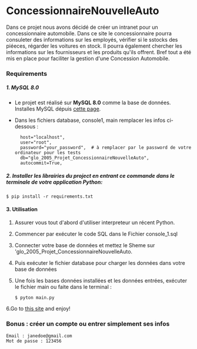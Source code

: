 # ConcessionnaireNouvelleAuto

Dans ce projet nous avons décidé de créer un intranet pour un concessionnaire automobile. Dans ce site le concessionnaire 
pourra consuleter des informations sur les employés, vérifier si le sstocks des piéeces, régarder les voitures en stock. 
Il pourra également chercher les informations sur les fournisseurs et les produits qu'ils offrent. Bref tout a été mis en place pour 
faciliter la gestion d'une Concession Automobile. 

### Requirements

##### 1. MySQL 8.0

- Le projet est réalisé sur **MySQL 8.0** comme la base de données. Installes MySQL dépuis [cette page](https://dev.mysql.com/downloads/installer/).

- Dans les fichiers database, console1, main remplacer les infos ci-dessous :

  ```
    host="localhost",
    user="root",
    password="your_password",  # à remplacer par le password de votre ordinateur pour les tests
    db="glo_2005_Projet_ConcessionnaireNouvelleAuto",
    autocommit=True,

  ```

##### 2. Installer les librairies du project en entrant ce commande dans le terminale de votre application Python:

```
$ pip install -r requirements.txt
```

#### 3. Utilisation

1. Assurer vous tout d'abord d'utiliser interpreteur un récent Python.
2. Commencer par exécuter le code SQL dans le Fichier console_1.sql
3. Connecter votre base de données et mettez le Sheme sur 'glo_2005_Projet_ConcessionnaireNouvelleAuto.
4. Puis exécuter le fichier database pour charger les données dans votre base de données
5. Une fois les bases données installées et les données entrées, exécuter le fichier main ou faite dans le terminal : 

   ```
   $ pyton main.py
   ```

6.Go to [this site](http://localhost:5000/home) and enjoy!

### Bonus : créer un compte ou entrer simplement ses infos
    
        
   ```
   Email : janedoe@gmail.com
   Mot de passe : 123456
   ```